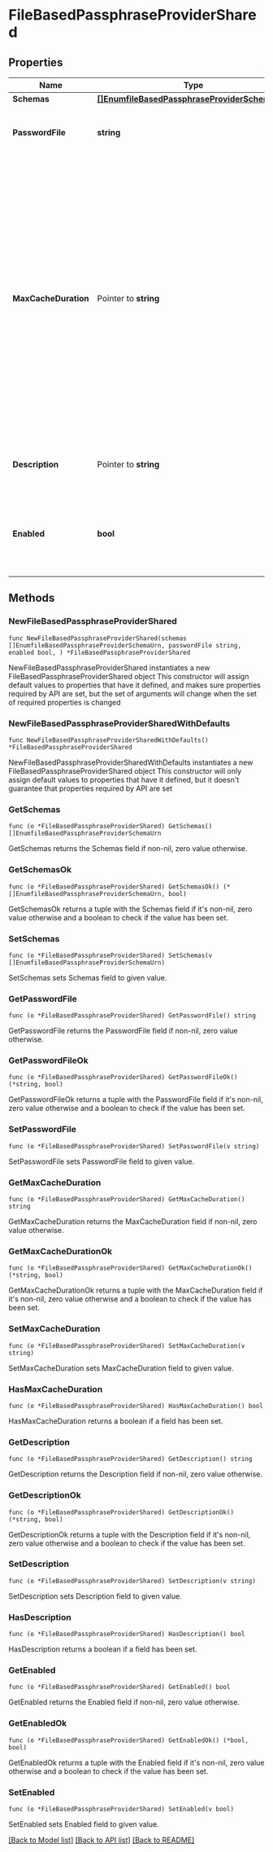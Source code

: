 # FileBasedPassphraseProviderShared

## Properties

Name | Type | Description | Notes
------------ | ------------- | ------------- | -------------
**Schemas** | [**[]EnumfileBasedPassphraseProviderSchemaUrn**](EnumfileBasedPassphraseProviderSchemaUrn.md) |  | 
**PasswordFile** | **string** | The path to the file containing the passphrase. | 
**MaxCacheDuration** | Pointer to **string** | The maximum length of time that the passphrase provider may cache the passphrase that has been read from the target file. A value of zero seconds indicates that the provider should always attempt to read the passphrase from the file. | [optional] 
**Description** | Pointer to **string** | A description for this Passphrase Provider | [optional] 
**Enabled** | **bool** | Indicates whether this Passphrase Provider is enabled for use in the server. | 

## Methods

### NewFileBasedPassphraseProviderShared

`func NewFileBasedPassphraseProviderShared(schemas []EnumfileBasedPassphraseProviderSchemaUrn, passwordFile string, enabled bool, ) *FileBasedPassphraseProviderShared`

NewFileBasedPassphraseProviderShared instantiates a new FileBasedPassphraseProviderShared object
This constructor will assign default values to properties that have it defined,
and makes sure properties required by API are set, but the set of arguments
will change when the set of required properties is changed

### NewFileBasedPassphraseProviderSharedWithDefaults

`func NewFileBasedPassphraseProviderSharedWithDefaults() *FileBasedPassphraseProviderShared`

NewFileBasedPassphraseProviderSharedWithDefaults instantiates a new FileBasedPassphraseProviderShared object
This constructor will only assign default values to properties that have it defined,
but it doesn't guarantee that properties required by API are set

### GetSchemas

`func (o *FileBasedPassphraseProviderShared) GetSchemas() []EnumfileBasedPassphraseProviderSchemaUrn`

GetSchemas returns the Schemas field if non-nil, zero value otherwise.

### GetSchemasOk

`func (o *FileBasedPassphraseProviderShared) GetSchemasOk() (*[]EnumfileBasedPassphraseProviderSchemaUrn, bool)`

GetSchemasOk returns a tuple with the Schemas field if it's non-nil, zero value otherwise
and a boolean to check if the value has been set.

### SetSchemas

`func (o *FileBasedPassphraseProviderShared) SetSchemas(v []EnumfileBasedPassphraseProviderSchemaUrn)`

SetSchemas sets Schemas field to given value.


### GetPasswordFile

`func (o *FileBasedPassphraseProviderShared) GetPasswordFile() string`

GetPasswordFile returns the PasswordFile field if non-nil, zero value otherwise.

### GetPasswordFileOk

`func (o *FileBasedPassphraseProviderShared) GetPasswordFileOk() (*string, bool)`

GetPasswordFileOk returns a tuple with the PasswordFile field if it's non-nil, zero value otherwise
and a boolean to check if the value has been set.

### SetPasswordFile

`func (o *FileBasedPassphraseProviderShared) SetPasswordFile(v string)`

SetPasswordFile sets PasswordFile field to given value.


### GetMaxCacheDuration

`func (o *FileBasedPassphraseProviderShared) GetMaxCacheDuration() string`

GetMaxCacheDuration returns the MaxCacheDuration field if non-nil, zero value otherwise.

### GetMaxCacheDurationOk

`func (o *FileBasedPassphraseProviderShared) GetMaxCacheDurationOk() (*string, bool)`

GetMaxCacheDurationOk returns a tuple with the MaxCacheDuration field if it's non-nil, zero value otherwise
and a boolean to check if the value has been set.

### SetMaxCacheDuration

`func (o *FileBasedPassphraseProviderShared) SetMaxCacheDuration(v string)`

SetMaxCacheDuration sets MaxCacheDuration field to given value.

### HasMaxCacheDuration

`func (o *FileBasedPassphraseProviderShared) HasMaxCacheDuration() bool`

HasMaxCacheDuration returns a boolean if a field has been set.

### GetDescription

`func (o *FileBasedPassphraseProviderShared) GetDescription() string`

GetDescription returns the Description field if non-nil, zero value otherwise.

### GetDescriptionOk

`func (o *FileBasedPassphraseProviderShared) GetDescriptionOk() (*string, bool)`

GetDescriptionOk returns a tuple with the Description field if it's non-nil, zero value otherwise
and a boolean to check if the value has been set.

### SetDescription

`func (o *FileBasedPassphraseProviderShared) SetDescription(v string)`

SetDescription sets Description field to given value.

### HasDescription

`func (o *FileBasedPassphraseProviderShared) HasDescription() bool`

HasDescription returns a boolean if a field has been set.

### GetEnabled

`func (o *FileBasedPassphraseProviderShared) GetEnabled() bool`

GetEnabled returns the Enabled field if non-nil, zero value otherwise.

### GetEnabledOk

`func (o *FileBasedPassphraseProviderShared) GetEnabledOk() (*bool, bool)`

GetEnabledOk returns a tuple with the Enabled field if it's non-nil, zero value otherwise
and a boolean to check if the value has been set.

### SetEnabled

`func (o *FileBasedPassphraseProviderShared) SetEnabled(v bool)`

SetEnabled sets Enabled field to given value.



[[Back to Model list]](../README.md#documentation-for-models) [[Back to API list]](../README.md#documentation-for-api-endpoints) [[Back to README]](../README.md)


